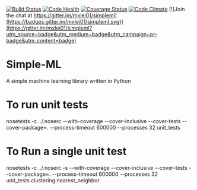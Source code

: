 [![Build Status](https://travis-ci.org/mxlei01/simpleml.svg?branch=master)](https://travis-ci.org/mxlei01/simpleml)
[![Code Health](https://landscape.io/github/mxlei01/simpleml/master/landscape.svg?style=flat)](https://landscape.io/github/mxlei01/simpleml/master)
[![Coverage Status](https://coveralls.io/repos/github/mxlei01/simpleml/badge.svg?branch=master)](https://coveralls.io/github/mxlei01/simpleml?branch=master)
[![Code Climate](https://codeclimate.com/github/mxlei01/simpleml/badges/gpa.svg)](https://codeclimate.com/github/mxlei01/simpleml)
[![Join the chat at https://gitter.im/mxlei01/simpleml](https://badges.gitter.im/mxlei01/simpleml.svg)](https://gitter.im/mxlei01/simpleml?utm_source=badge&utm_medium=badge&utm_campaign=pr-badge&utm_content=badge)

# Simple-ML

A simple machine learning library written in Python

# To run unit tests

nosetests -c ../.noserc --with-coverage --cover-inclusive --cover-tests --cover-package=. --process-timeout 600000 --processes 32 unit_tests

# To Run a single unit test

nosetests -c ../.noserc -s --with-coverage --cover-inclusive --cover-tests --cover-package=. --process-timeout 600000 --processes 32 unit_tests.clustering.nearest_neighbor

